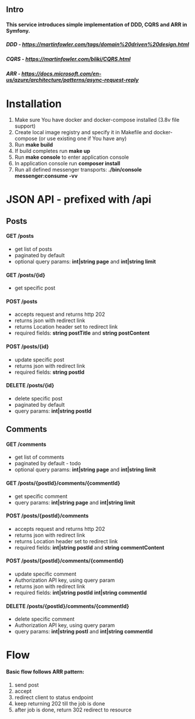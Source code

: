 ## Intro
#### This service introduces simple implementation of DDD, CQRS and ARR in Symfony. 
##### DDD - https://martinfowler.com/tags/domain%20driven%20design.html
##### CQRS - https://martinfowler.com/bliki/CQRS.html
##### ARR - https://docs.microsoft.com/en-us/azure/architecture/patterns/async-request-reply
#####

# Installation
<ol>
    <li>Make sure You have docker and docker-compose installed (3.8v file support)</li>
    <li>Create local image registry and specify it in Makefile and docker-compose (or use existing one if You have any)</li>
    <li>Run <b>make build</b></li>
    <li>If build completes run <b>make up</b></li>
    <li>Run <b>make console</b> to enter application console</li>
    <li>In application console run <b>composer install</b></li>
    <li>Run all defined messenger transports: <b>./bin/console messenger:consume -vv</b></li>
</ol>


# JSON API - prefixed with /api
<h2>Posts</h2>
<h4>GET /posts</h4>
<ul>
    <li>get list of posts</li>
    <li>paginated by default</li>
    <li>optional query params: <b>int|string page</b> and <b>int|string limit</b></li>
</ul>
<h4>GET /posts/{id}</h4>
<ul>
    <li>get specific post</li>
</ul>   
<h4>POST /posts</h4>
<ul>
    <li>accepts request and returns http 202</li>
    <li>returns json with redirect link</li>
    <li>returns Location header set to redirect link</li>
    <li>required fields: <b>string postTitle</b> and <b>string postContent</b></li>
</ul>
<h4>POST /posts/{id}</h4>
<ul>
    <li>update specific post</li>
    <li>returns json with redirect link </li>
    <li>required fields: <b>string postId</b>
</ul>
<h4>DELETE /posts/{id}</h4>
<ul>
    <li>delete specific post</li>
    <li>paginated by default</li>
    <li>query params: <b>int|string postId</b>
</ul>

<h2>Comments</h2>
<h4>GET /comments</h4>
<ul>
    <li>get list of comments</li>
    <li>paginated by default - todo</li>
    <li>optional query params: <b>int|string page</b> and <b>int|string limit</b></li>
</ul>
<h4>GET /posts/{postId}/comments/{commentId}</h4>
<ul>
    <li>get specific comment</li>
    <li>query params: <b>int|string page</b> and <b>int|string limit</b></li>
</ul>   
<h4>POST /posts/{postId}/comments</h4>
<ul>
    <li>accepts request and returns http 202</li>
    <li>returns json with redirect link</li>
    <li>returns Location header set to redirect link</li>
    <li>required fields: <b>int|string postId</b> and <b>string commentContent</b></li>
</ul>
<h4>POST /posts/{postId}/comments/{commentId}</h4>
<ul>
    <li>update specific comment</li>
    <li>Authorization API key, using query param<b></b></li>
    <li>returns json with redirect link </li>
    <li>required fields: <b>int|string postId</b> <b>int|string commentId</b>
</ul>
<h4>DELETE /posts/{postId}/comments/{commentId}</h4>
<ul>
    <li>delete specific comment</li>
    <li>Authorization API key, using query param<b></b></li>
    <li>query params: <b>int|string postI</b> and <b>int|string commentId</b>
</ul>

# Flow
#### Basic flow follows ARR pattern: 
<ol>
    <li>send post</li>
    <li>accept</li>
    <li>redirect client to status endpoint</li>
    <li>keep returning 202 till the job is done</li>
    <li>after job is done, return 302 redirect to resource</li>
</ol>



